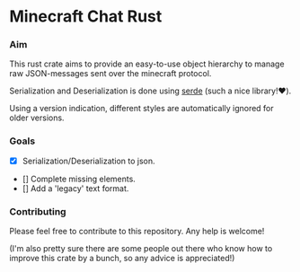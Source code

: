 # Minecraft Chat Rust

### Aim
This rust crate aims to provide an easy-to-use object hierarchy
to manage raw JSON-messages sent over the minecraft protocol.

Serialization and Deserialization is done using [serde](https://serde.rs) (such a nice library!❤️).

Using a version indication, different styles are automatically ignored for older versions.

### Goals
- [x] Serialization/Deserialization to json.
- [] Complete missing elements.
- [] Add a 'legacy' text format.

### Contributing
Please feel free to contribute to this repository. Any help is welcome!

(I'm also pretty sure there are some people out there who know how to improve this crate by a bunch,
so any advice is appreciated!)
